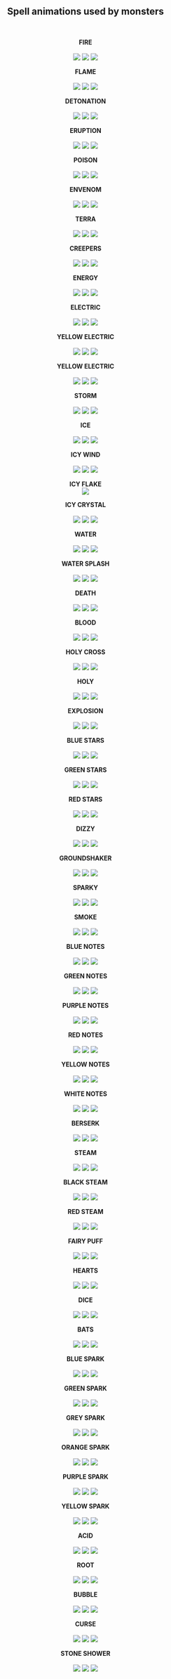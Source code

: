 <h2 align="center">Spell animations used by monsters</h2>
<br/>
<p align="center">
  <b>FIRE</b><br><br/>
  <img src="https://static.wikia.nocookie.net/tibia/images/6/6b/Fire_Effect.gif/revision/latest/scale-to-width-down/64?cb=20150130201241&path-prefix=en&format=original">
  <img src="https://static.wikia.nocookie.net/tibia/images/6/6b/Fire_Effect.gif/revision/latest/scale-to-width-down/64?cb=20150130201241&path-prefix=en&format=original">
  <img src="https://static.wikia.nocookie.net/tibia/images/6/6b/Fire_Effect.gif/revision/latest/scale-to-width-down/64?cb=20150130201241&path-prefix=en&format=original">
</p>

<p align="center">
  <b>FLAME</b><br><br>
  <img src="https://static.wikia.nocookie.net/tibia/images/7/75/Flame_Effect.gif/revision/latest/scale-to-width-down/64?cb=20150130220610&path-prefix=en&format=original">
  <img src="https://static.wikia.nocookie.net/tibia/images/7/75/Flame_Effect.gif/revision/latest/scale-to-width-down/64?cb=20150130220610&path-prefix=en&format=original">
  <img src="https://static.wikia.nocookie.net/tibia/images/7/75/Flame_Effect.gif/revision/latest/scale-to-width-down/64?cb=20150130220610&path-prefix=en&format=original">
</p>

<p align="center">
  <b>DETONATION</b><br><br>
  <img src="https://static.wikia.nocookie.net/tibia/images/0/05/Fireball_Effect.gif/revision/latest/scale-to-width-down/64?cb=20150130133027&path-prefix=en&format=original">
  <img src="https://static.wikia.nocookie.net/tibia/images/0/05/Fireball_Effect.gif/revision/latest/scale-to-width-down/64?cb=20150130133027&path-prefix=en&format=original">
  <img src="https://static.wikia.nocookie.net/tibia/images/0/05/Fireball_Effect.gif/revision/latest/scale-to-width-down/64?cb=20150130133027&path-prefix=en&format=original">
</p>

<p align="center">
  <b>ERUPTION</b><br><br>
  <img src="https://static.wikia.nocookie.net/tibia/images/3/32/Blast_Effect.gif/revision/latest/scale-to-width-down/64?cb=20150130134931&path-prefix=en&format=original">
  <img src="https://static.wikia.nocookie.net/tibia/images/3/32/Blast_Effect.gif/revision/latest/scale-to-width-down/64?cb=20150130134931&path-prefix=en&format=original">
  <img src="https://static.wikia.nocookie.net/tibia/images/3/32/Blast_Effect.gif/revision/latest/scale-to-width-down/64?cb=20150130134931&path-prefix=en&format=original">
</p>

<p align="center">
  <b>POISON</b><br><br>
  <img src="https://static.wikia.nocookie.net/tibia/images/2/27/Poison_Effect_3.gif/revision/latest/scale-to-width-down/32?cb=20150130201242&path-prefix=en&format=original">
  <img src="https://static.wikia.nocookie.net/tibia/images/2/27/Poison_Effect_3.gif/revision/latest/scale-to-width-down/32?cb=20150130201242&path-prefix=en&format=original">
  <img src="https://static.wikia.nocookie.net/tibia/images/2/27/Poison_Effect_3.gif/revision/latest/scale-to-width-down/32?cb=20150130201242&path-prefix=en&format=original">
</p>

<p align="center">
  <b>ENVENOM</b><br><br>
  <img src="https://static.wikia.nocookie.net/tibia/images/0/06/Poison_Effect_2.gif/revision/latest/scale-to-width-down/32?cb=20150130201242&path-prefix=en&format=original">
  <img src="https://static.wikia.nocookie.net/tibia/images/0/06/Poison_Effect_2.gif/revision/latest/scale-to-width-down/32?cb=20150130201242&path-prefix=en&format=original">
  <img src="https://static.wikia.nocookie.net/tibia/images/0/06/Poison_Effect_2.gif/revision/latest/scale-to-width-down/32?cb=20150130201242&path-prefix=en&format=original">
</p>

<p align="center">
  <b>TERRA</b><br><br>
  <img src="https://static.wikia.nocookie.net/tibia/images/9/91/Carnivorous_Plant_Effect.gif/revision/latest/scale-to-width-down/32?cb=20150131193616&path-prefix=en&format=original">
  <img src="https://static.wikia.nocookie.net/tibia/images/9/91/Carnivorous_Plant_Effect.gif/revision/latest/scale-to-width-down/32?cb=20150131193616&path-prefix=en&format=original">
  <img src="https://static.wikia.nocookie.net/tibia/images/9/91/Carnivorous_Plant_Effect.gif/revision/latest/scale-to-width-down/32?cb=20150131193616&path-prefix=en&format=original">
</p>

<p align="center">
  <b>CREEPERS</b><br><br>
  <img src="https://static.wikia.nocookie.net/tibia/images/7/7e/Plant_Effect.gif/revision/latest/scale-to-width-down/64?cb=20171019141743&path-prefix=en&format=original">
  <img src="https://static.wikia.nocookie.net/tibia/images/7/7e/Plant_Effect.gif/revision/latest/scale-to-width-down/64?cb=20171019141743&path-prefix=en&format=original">
  <img src="https://static.wikia.nocookie.net/tibia/images/7/7e/Plant_Effect.gif/revision/latest/scale-to-width-down/64?cb=20171019141743&path-prefix=en&format=original">
</p>

<p align="center">
  <b>ENERGY</b><br><br>
  <img src="https://static.wikia.nocookie.net/tibia/images/c/c8/Energy_Effect.gif/revision/latest/scale-to-width-down/32?cb=20150130220613&path-prefix=en&format=original">
  <img src="https://static.wikia.nocookie.net/tibia/images/c/c8/Energy_Effect.gif/revision/latest/scale-to-width-down/32?cb=20150130220613&path-prefix=en&format=original">
  <img src="https://static.wikia.nocookie.net/tibia/images/c/c8/Energy_Effect.gif/revision/latest/scale-to-width-down/32?cb=20150130220613&path-prefix=en&format=original">
</p>

<p align="center">
  <b>ELECTRIC</b><br><br>
  <img src="https://static.wikia.nocookie.net/tibia/images/6/60/Blue_Electricity_Effect.gif/revision/latest/scale-to-width-down/32?cb=20150130134933&path-prefix=en&format=original">
  <img src="https://static.wikia.nocookie.net/tibia/images/6/60/Blue_Electricity_Effect.gif/revision/latest/scale-to-width-down/32?cb=20150130134933&path-prefix=en&format=original">
  <img src="https://static.wikia.nocookie.net/tibia/images/6/60/Blue_Electricity_Effect.gif/revision/latest/scale-to-width-down/32?cb=20150130134933&path-prefix=en&format=original">
</p>

<p align="center">
  <b>YELLOW ELECTRIC</b><br><br>
    <img src="https://tibia.fandom.com/wiki/Special:Redirect/file/Yellow_Electricity_Effect.gif">
    <img src="https://tibia.fandom.com/wiki/Special:Redirect/file/Yellow_Electricity_Effect.gif">
    <img src="https://tibia.fandom.com/wiki/Special:Redirect/file/Yellow_Electricity_Effect.gif">
</p>

<p align="center">
  <b>YELLOW ELECTRIC</b><br><br>
    <img src="https://tibia.fandom.com/wiki/Special:Redirect/file/purple_Electricity_Effect.gif">
    <img src="https://tibia.fandom.com/wiki/Special:Redirect/file/purple_Electricity_Effect.gif">
    <img src="https://tibia.fandom.com/wiki/Special:Redirect/file/purple_Electricity_Effect.gif">
</p>

<p align="center">
  <b>STORM</b><br><br>
    <img src="https://static.wikia.nocookie.net/tibia/images/2/2a/Thunderstorm_Effect.gif/revision/latest/scale-to-width-down/64?cb=20171019114007&path-prefix=en&format=original">
    <img src="https://static.wikia.nocookie.net/tibia/images/2/2a/Thunderstorm_Effect.gif/revision/latest/scale-to-width-down/64?cb=20171019114007&path-prefix=en&format=original">
    <img src="https://static.wikia.nocookie.net/tibia/images/2/2a/Thunderstorm_Effect.gif/revision/latest/scale-to-width-down/64?cb=20171019114007&path-prefix=en&format=original">
</p>

<p align="center">
  <b>ICE</b><br><br/>
    <img src="https://static.wikia.nocookie.net/tibia/images/7/79/Icicle_Effect.gif/revision/latest/scale-to-width-down/64?cb=20150131111013&path-prefix=en&format=original">
    <img src="https://static.wikia.nocookie.net/tibia/images/7/79/Icicle_Effect.gif/revision/latest/scale-to-width-down/64?cb=20150131111013&path-prefix=en&format=original">
    <img src="https://static.wikia.nocookie.net/tibia/images/7/79/Icicle_Effect.gif/revision/latest/scale-to-width-down/64?cb=20150131111013&path-prefix=en&format=original">
</p>

<p align="center">
  <b>ICY WIND</b><br><br>
    <img src="https://static.wikia.nocookie.net/tibia/images/f/f7/Ice_Tornado_Effect.gif/revision/latest/scale-to-width-down/96?cb=20190507150946&path-prefix=en&format=original">
    <img src="https://static.wikia.nocookie.net/tibia/images/f/f7/Ice_Tornado_Effect.gif/revision/latest/scale-to-width-down/96?cb=20190507150946&path-prefix=en&format=original">
    <img src="https://static.wikia.nocookie.net/tibia/images/f/f7/Ice_Tornado_Effect.gif/revision/latest/scale-to-width-down/96?cb=20190507150946&path-prefix=en&format=original">
</p>

<p align="center">
  <b>ICY FLAKE</b><br>
    <img src="https://tibiopedia.pl/images/static/articles/wyglad_icy_flake.jpg">
</p>

<p align="center">
  <b>ICY CRYSTAL</b><br><br/>
    <img src="https://static.wikia.nocookie.net/tibia/images/c/c5/Ice_Crystal_Effect.gif/revision/latest/scale-to-width-down/96?cb=20190508174849&path-prefix=en&format=original">
    <img src="https://static.wikia.nocookie.net/tibia/images/c/c5/Ice_Crystal_Effect.gif/revision/latest/scale-to-width-down/96?cb=20190508174849&path-prefix=en&format=original">
    <img src="https://static.wikia.nocookie.net/tibia/images/c/c5/Ice_Crystal_Effect.gif/revision/latest/scale-to-width-down/96?cb=20190508174849&path-prefix=en&format=original">
</p>

<p align="center">
  <b>WATER</b><br><br>
    <img src="https://static.wikia.nocookie.net/tibia/images/d/d6/Ripple_Effect.gif/revision/latest/scale-to-width-down/32?cb=20150130131218&path-prefix=en&format=original">
    <img src="https://static.wikia.nocookie.net/tibia/images/d/d6/Ripple_Effect.gif/revision/latest/scale-to-width-down/32?cb=20150130131218&path-prefix=en&format=original">
    <img src="https://static.wikia.nocookie.net/tibia/images/d/d6/Ripple_Effect.gif/revision/latest/scale-to-width-down/32?cb=20150130131218&path-prefix=en&format=original">
</p>

<p align="center">
  <b>WATER SPLASH</b><br><br>
    <img src="https://static.wikia.nocookie.net/tibia/images/c/c4/Water_Splash_Effect.gif/revision/latest/scale-to-width-down/64?cb=20150131193621&path-prefix=en&format=original">
    <img src="https://static.wikia.nocookie.net/tibia/images/c/c4/Water_Splash_Effect.gif/revision/latest/scale-to-width-down/64?cb=20150131193621&path-prefix=en&format=original">
    <img src="https://static.wikia.nocookie.net/tibia/images/c/c4/Water_Splash_Effect.gif/revision/latest/scale-to-width-down/64?cb=20150131193621&path-prefix=en&format=original">
</p>

<p align="center">
  <b>DEATH</b><br><br>
    <img src="https://static.wikia.nocookie.net/tibia/images/5/5c/Death_Effect.gif/revision/latest/scale-to-width-down/32?cb=20150130201241&path-prefix=en&format=original">
    <img src="https://static.wikia.nocookie.net/tibia/images/5/5c/Death_Effect.gif/revision/latest/scale-to-width-down/32?cb=20150130201241&path-prefix=en&format=original">
    <img src="https://static.wikia.nocookie.net/tibia/images/5/5c/Death_Effect.gif/revision/latest/scale-to-width-down/32?cb=20150130201241&path-prefix=en&format=original">
</p>

<p align="center">
  <b>BLOOD</b><br><br>
    <img src="https://static.wikia.nocookie.net/tibia/images/3/3f/Blood_Effect.gif/revision/latest/scale-to-width-down/32?cb=20150130131025&path-prefix=en&format=original">
    <img src="https://static.wikia.nocookie.net/tibia/images/3/3f/Blood_Effect.gif/revision/latest/scale-to-width-down/32?cb=20150130131025&path-prefix=en&format=original">
    <img src="https://static.wikia.nocookie.net/tibia/images/3/3f/Blood_Effect.gif/revision/latest/scale-to-width-down/32?cb=20150130131025&path-prefix=en&format=original">
</p>

<p align="center">
  <b>HOLY CROSS</b><br><br>
    <img src="https://static.wikia.nocookie.net/tibia/images/3/33/Holy_Cross_Effect.gif/revision/latest/scale-to-width-down/64?cb=20150131193617&path-prefix=en&format=original">
    <img src="https://static.wikia.nocookie.net/tibia/images/3/33/Holy_Cross_Effect.gif/revision/latest/scale-to-width-down/64?cb=20150131193617&path-prefix=en&format=original">
    <img src="https://static.wikia.nocookie.net/tibia/images/3/33/Holy_Cross_Effect.gif/revision/latest/scale-to-width-down/64?cb=20150131193617&path-prefix=en&format=original">
</p>

<p align="center">
  <b>HOLY</b><br><br>
    <img src="https://static.wikia.nocookie.net/tibia/images/1/11/Holy_Effect.gif/revision/latest/scale-to-width-down/32?cb=20150131111012&path-prefix=en&format=original">
    <img src="https://static.wikia.nocookie.net/tibia/images/1/11/Holy_Effect.gif/revision/latest/scale-to-width-down/32?cb=20150131111012&path-prefix=en&format=original">
    <img src="https://static.wikia.nocookie.net/tibia/images/1/11/Holy_Effect.gif/revision/latest/scale-to-width-down/32?cb=20150131111012&path-prefix=en&format=original">
</p>

<p align="center">
  <b>EXPLOSION</b><br><br>
    <img src="https://static.wikia.nocookie.net/tibia/images/7/78/Explosion_Effect.gif/revision/latest/scale-to-width-down/32?cb=20150130131805&path-prefix=en&format=original">
    <img src="https://static.wikia.nocookie.net/tibia/images/7/78/Explosion_Effect.gif/revision/latest/scale-to-width-down/32?cb=20150130131805&path-prefix=en&format=original">
    <img src="https://static.wikia.nocookie.net/tibia/images/7/78/Explosion_Effect.gif/revision/latest/scale-to-width-down/32?cb=20150130131805&path-prefix=en&format=original">
</p>

<p align="center">
  <b>BLUE STARS</b><br><br>
    <img src="https://static.wikia.nocookie.net/tibia/images/b/b1/Blue_Sparkles_Effect.gif/revision/latest/scale-to-width-down/32?cb=20150130185244&path-prefix=en&format=original">
    <img src="https://static.wikia.nocookie.net/tibia/images/b/b1/Blue_Sparkles_Effect.gif/revision/latest/scale-to-width-down/32?cb=20150130185244&path-prefix=en&format=original">
    <img src="https://static.wikia.nocookie.net/tibia/images/b/b1/Blue_Sparkles_Effect.gif/revision/latest/scale-to-width-down/32?cb=20150130185244&path-prefix=en&format=original">
</p>

<p align="center">
  <b>GREEN STARS</b><br><br>
    <img src="https://static.wikia.nocookie.net/tibia/images/0/04/Green_Sparkles_Effect.gif/revision/latest/scale-to-width-down/32?cb=20150130185712&path-prefix=en&format=original">
    <img src="https://static.wikia.nocookie.net/tibia/images/0/04/Green_Sparkles_Effect.gif/revision/latest/scale-to-width-down/32?cb=20150130185712&path-prefix=en&format=original">
    <img src="https://static.wikia.nocookie.net/tibia/images/0/04/Green_Sparkles_Effect.gif/revision/latest/scale-to-width-down/32?cb=20150130185712&path-prefix=en&format=original">
</p>

<p align="center">
  <b>RED STARS</b><br><br>
    <img src="https://static.wikia.nocookie.net/tibia/images/8/87/Red_Sparkles_Effect.gif/revision/latest/scale-to-width-down/32?cb=20150130185416&path-prefix=en&format=original">
    <img src="https://static.wikia.nocookie.net/tibia/images/8/87/Red_Sparkles_Effect.gif/revision/latest/scale-to-width-down/32?cb=20150130185416&path-prefix=en&format=original">
    <img src="https://static.wikia.nocookie.net/tibia/images/8/87/Red_Sparkles_Effect.gif/revision/latest/scale-to-width-down/32?cb=20150130185416&path-prefix=en&format=original">
</p>

<p align="center">
  <b>DIZZY</b><br><br>
    <img src="https://static.wikia.nocookie.net/tibia/images/e/e7/Stars_Effect.gif/revision/latest/scale-to-width-down/32?cb=20150130205908&path-prefix=en&format=original">
    <img src="https://static.wikia.nocookie.net/tibia/images/e/e7/Stars_Effect.gif/revision/latest/scale-to-width-down/32?cb=20150130205908&path-prefix=en&format=original">
    <img src="https://static.wikia.nocookie.net/tibia/images/e/e7/Stars_Effect.gif/revision/latest/scale-to-width-down/32?cb=20150130205908&path-prefix=en&format=original">
</p>

<p align="center">
  <b>GROUNDSHAKER</b><br><br>
    <img src="https://static.wikia.nocookie.net/tibia/images/b/b1/Dust_Effect.gif/revision/latest/scale-to-width-down/32?cb=20150130211626&path-prefix=en&format=original">
    <img src="https://static.wikia.nocookie.net/tibia/images/b/b1/Dust_Effect.gif/revision/latest/scale-to-width-down/32?cb=20150130211626&path-prefix=en&format=original">
    <img src="https://static.wikia.nocookie.net/tibia/images/b/b1/Dust_Effect.gif/revision/latest/scale-to-width-down/32?cb=20150130211626&path-prefix=en&format=original">
</p>

<p align="center">
  <b>SPARKY</b><br><br>
    <img src="https://static.wikia.nocookie.net/tibia/images/4/43/Sparks_Effect.gif/revision/latest/scale-to-width-down/32?cb=20150130131603&path-prefix=en&format=original">
    <img src="https://static.wikia.nocookie.net/tibia/images/4/43/Sparks_Effect.gif/revision/latest/scale-to-width-down/32?cb=20150130131603&path-prefix=en&format=original">
    <img src="https://static.wikia.nocookie.net/tibia/images/4/43/Sparks_Effect.gif/revision/latest/scale-to-width-down/32?cb=20150130131603&path-prefix=en&format=original">
</p>

<p align="center">
  <b>SMOKE</b><br><br>
    <img src="https://static.wikia.nocookie.net/tibia/images/0/04/Poof_Effect.gif/revision/latest/scale-to-width-down/32?cb=20150130131350&path-prefix=en&format=original">
    <img src="https://static.wikia.nocookie.net/tibia/images/0/04/Poof_Effect.gif/revision/latest/scale-to-width-down/32?cb=20150130131350&path-prefix=en&format=original">
    <img src="https://static.wikia.nocookie.net/tibia/images/0/04/Poof_Effect.gif/revision/latest/scale-to-width-down/32?cb=20150130131350&path-prefix=en&format=original">
</p>

<p align="center">
  <b>BLUE NOTES</b><br><br>
    <img src="https://static.wikia.nocookie.net/tibia/images/b/b0/Blue_Notes_Effect.gif/revision/latest/scale-to-width-down/32?cb=20150130201240&path-prefix=en&format=original">
    <img src="https://static.wikia.nocookie.net/tibia/images/b/b0/Blue_Notes_Effect.gif/revision/latest/scale-to-width-down/32?cb=20150130201240&path-prefix=en&format=original">
    <img src="https://static.wikia.nocookie.net/tibia/images/b/b0/Blue_Notes_Effect.gif/revision/latest/scale-to-width-down/32?cb=20150130201240&path-prefix=en&format=original">
</p>

<p align="center">
  <b>GREEN NOTES</b><br><br>
    <img src="https://static.wikia.nocookie.net/tibia/images/1/18/Green_Notes_Effect.gif/revision/latest/scale-to-width-down/32?cb=20150130201242&path-prefix=en&format=original">
    <img src="https://static.wikia.nocookie.net/tibia/images/1/18/Green_Notes_Effect.gif/revision/latest/scale-to-width-down/32?cb=20150130201242&path-prefix=en&format=original">
    <img src="https://static.wikia.nocookie.net/tibia/images/1/18/Green_Notes_Effect.gif/revision/latest/scale-to-width-down/32?cb=20150130201242&path-prefix=en&format=original">
</p>

<p align="center">
  <b>PURPLE NOTES</b><br><br>
    <img src="https://static.wikia.nocookie.net/tibia/images/2/29/Purple_Notes_Effect.gif/revision/latest/scale-to-width-down/32?cb=20150130201243&path-prefix=en&format=original">
    <img src="https://static.wikia.nocookie.net/tibia/images/2/29/Purple_Notes_Effect.gif/revision/latest/scale-to-width-down/32?cb=20150130201243&path-prefix=en&format=original">
    <img src="https://static.wikia.nocookie.net/tibia/images/2/29/Purple_Notes_Effect.gif/revision/latest/scale-to-width-down/32?cb=20150130201243&path-prefix=en&format=original">
</p>

<p align="center">
  <b>RED NOTES</b><br><br>
    <img src="https://static.wikia.nocookie.net/tibia/images/4/43/Red_Notes_Effect.gif/revision/latest/scale-to-width-down/32?cb=20150130201243&path-prefix=en&format=original">
    <img src="https://static.wikia.nocookie.net/tibia/images/4/43/Red_Notes_Effect.gif/revision/latest/scale-to-width-down/32?cb=20150130201243&path-prefix=en&format=original">
    <img src="https://static.wikia.nocookie.net/tibia/images/4/43/Red_Notes_Effect.gif/revision/latest/scale-to-width-down/32?cb=20150130201243&path-prefix=en&format=original">
</p>

<p align="center">
  <b>YELLOW NOTES</b><br><br>
    <img src="https://static.wikia.nocookie.net/tibia/images/e/ed/Yellow_Notes_Effect.gif/revision/latest/scale-to-width-down/32?cb=20150130201244&path-prefix=en&format=original">
    <img src="https://static.wikia.nocookie.net/tibia/images/e/ed/Yellow_Notes_Effect.gif/revision/latest/scale-to-width-down/32?cb=20150130201244&path-prefix=en&format=original">
    <img src="https://static.wikia.nocookie.net/tibia/images/e/ed/Yellow_Notes_Effect.gif/revision/latest/scale-to-width-down/32?cb=20150130201244&path-prefix=en&format=original">
</p>

<p align="center">
  <b>WHITE NOTES</b><br><br>
    <img src="https://static.wikia.nocookie.net/tibia/images/4/41/White_Notes_Effect.gif/revision/latest/scale-to-width-down/32?cb=20150130201243&path-prefix=en&format=original">
    <img src="https://static.wikia.nocookie.net/tibia/images/4/41/White_Notes_Effect.gif/revision/latest/scale-to-width-down/32?cb=20150130201243&path-prefix=en&format=original">
    <img src="https://static.wikia.nocookie.net/tibia/images/4/41/White_Notes_Effect.gif/revision/latest/scale-to-width-down/32?cb=20150130201243&path-prefix=en&format=original">
</p>

<p align="center">
  <b>BERSERK</b><br><br>
    <img src="https://static.wikia.nocookie.net/tibia/images/c/cf/Trembling_Effect.gif/revision/latest/scale-to-width-down/32?cb=20150130134932&path-prefix=en&format=original">
    <img src="https://static.wikia.nocookie.net/tibia/images/c/cf/Trembling_Effect.gif/revision/latest/scale-to-width-down/32?cb=20150130134932&path-prefix=en&format=original">
    <img src="https://static.wikia.nocookie.net/tibia/images/c/cf/Trembling_Effect.gif/revision/latest/scale-to-width-down/32?cb=20150130134932&path-prefix=en&format=original">
</p>

<p align="center">
  <b>STEAM</b><br><br>
    <img src="https://static.wikia.nocookie.net/tibia/images/7/78/Steam_Effect.gif/revision/latest/scale-to-width-down/64?cb=20180531110525&path-prefix=en&format=original">
    <img src="https://static.wikia.nocookie.net/tibia/images/7/78/Steam_Effect.gif/revision/latest/scale-to-width-down/64?cb=20180531110525&path-prefix=en&format=original">
    <img src="https://static.wikia.nocookie.net/tibia/images/7/78/Steam_Effect.gif/revision/latest/scale-to-width-down/64?cb=20180531110525&path-prefix=en&format=original">
</p>

<p align="center">
  <b>BLACK STEAM</b><br><br>
    <img src="https://static.wikia.nocookie.net/tibia/images/e/ec/Black_Smoke_Effect.gif/revision/latest/scale-to-width-down/64?cb=20161019090401&path-prefix=en&format=original">
    <img src="https://static.wikia.nocookie.net/tibia/images/e/ec/Black_Smoke_Effect.gif/revision/latest/scale-to-width-down/64?cb=20161019090401&path-prefix=en&format=original">
    <img src="https://static.wikia.nocookie.net/tibia/images/e/ec/Black_Smoke_Effect.gif/revision/latest/scale-to-width-down/64?cb=20161019090401&path-prefix=en&format=original">
</p>

<p align="center">
  <b>RED STEAM</b><br><br>
    <img src="https://static.wikia.nocookie.net/tibia/images/6/62/Red_Smoke_Effect.gif/revision/latest/scale-to-width-down/32?cb=20171130155054&path-prefix=en&format=original">
    <img src="https://static.wikia.nocookie.net/tibia/images/6/62/Red_Smoke_Effect.gif/revision/latest/scale-to-width-down/32?cb=20171130155054&path-prefix=en&format=original">
    <img src="https://static.wikia.nocookie.net/tibia/images/6/62/Red_Smoke_Effect.gif/revision/latest/scale-to-width-down/32?cb=20171130155054&path-prefix=en&format=original">
</p>

<p align="center">
  <b>FAIRY PUFF</b><br><br>
    <img src="https://static.wikia.nocookie.net/tibia/images/7/78/Vanishing_Fae_Effect.gif/revision/latest/scale-to-width-down/32?cb=20190502164455&path-prefix=en&format=original">
    <img src="https://static.wikia.nocookie.net/tibia/images/7/78/Vanishing_Fae_Effect.gif/revision/latest/scale-to-width-down/32?cb=20190502164455&path-prefix=en&format=original">
    <img src="https://static.wikia.nocookie.net/tibia/images/7/78/Vanishing_Fae_Effect.gif/revision/latest/scale-to-width-down/32?cb=20190502164455&path-prefix=en&format=original">
</p>

<p align="center">
  <b>HEARTS</b><br><br>
    <img src="https://static.wikia.nocookie.net/tibia/images/7/7f/Hearts_Effect.gif/revision/latest/scale-to-width-down/32?cb=20150130211627&path-prefix=en&format=original">
    <img src="https://static.wikia.nocookie.net/tibia/images/7/7f/Hearts_Effect.gif/revision/latest/scale-to-width-down/32?cb=20150130211627&path-prefix=en&format=original">
    <img src="https://static.wikia.nocookie.net/tibia/images/7/7f/Hearts_Effect.gif/revision/latest/scale-to-width-down/32?cb=20150130211627&path-prefix=en&format=original">
</p>

<p align="center">
  <b>DICE</b><br><br>
    <img src="https://static.wikia.nocookie.net/tibia/images/8/87/Die_Effect.gif/revision/latest/scale-to-width-down/32?cb=20150130205906&path-prefix=en&format=original">
    <img src="https://static.wikia.nocookie.net/tibia/images/8/87/Die_Effect.gif/revision/latest/scale-to-width-down/32?cb=20150130205906&path-prefix=en&format=original">
    <img src="https://static.wikia.nocookie.net/tibia/images/8/87/Die_Effect.gif/revision/latest/scale-to-width-down/32?cb=20150130205906&path-prefix=en&format=original">
</p>

<p align="center">
  <b>BATS</b><br><br>
    <img src="https://static.wikia.nocookie.net/tibia/images/0/0b/Bat_Swarm_Effect.gif/revision/latest/scale-to-width-down/64?cb=20171222124614&path-prefix=en&format=original">
    <img src="https://static.wikia.nocookie.net/tibia/images/0/0b/Bat_Swarm_Effect.gif/revision/latest/scale-to-width-down/64?cb=20171222124614&path-prefix=en&format=original">
    <img src="https://static.wikia.nocookie.net/tibia/images/0/0b/Bat_Swarm_Effect.gif/revision/latest/scale-to-width-down/64?cb=20171222124614&path-prefix=en&format=original">
</p>

<p align="center">
  <b>BLUE SPARK</b><br><br>
    <img src="https://static.wikia.nocookie.net/tibia/images/4/49/Blue_Chain_Effect.gif/revision/latest/scale-to-width-down/32?cb=20220303052808&path-prefix=en&format=original">
    <img src="https://static.wikia.nocookie.net/tibia/images/4/49/Blue_Chain_Effect.gif/revision/latest/scale-to-width-down/32?cb=20220303052808&path-prefix=en&format=original">
    <img src="https://static.wikia.nocookie.net/tibia/images/4/49/Blue_Chain_Effect.gif/revision/latest/scale-to-width-down/32?cb=20220303052808&path-prefix=en&format=original">
</p>

<p align="center">
  <b>GREEN SPARK</b><br><br>
    <img src="https://static.wikia.nocookie.net/tibia/images/5/51/Green_Chain_Effect.gif/revision/latest/scale-to-width-down/32?cb=20220303052604&path-prefix=en&format=original">
    <img src="https://static.wikia.nocookie.net/tibia/images/5/51/Green_Chain_Effect.gif/revision/latest/scale-to-width-down/32?cb=20220303052604&path-prefix=en&format=original">
    <img src="https://static.wikia.nocookie.net/tibia/images/5/51/Green_Chain_Effect.gif/revision/latest/scale-to-width-down/32?cb=20220303052604&path-prefix=en&format=original">
</p>

<p align="center">
  <b>GREY SPARK</b><br><br>
    <img src="https://static.wikia.nocookie.net/tibia/images/d/d0/Grey_Chain_Effect.gif/revision/latest/scale-to-width-down/32?cb=20220303052615&path-prefix=en&format=original">
    <img src="https://static.wikia.nocookie.net/tibia/images/d/d0/Grey_Chain_Effect.gif/revision/latest/scale-to-width-down/32?cb=20220303052615&path-prefix=en&format=original">
    <img src="https://static.wikia.nocookie.net/tibia/images/d/d0/Grey_Chain_Effect.gif/revision/latest/scale-to-width-down/32?cb=20220303052615&path-prefix=en&format=original">
</p>

<p align="center">
  <b>ORANGE SPARK</b><br><br>
    <img src="https://static.wikia.nocookie.net/tibia/images/e/ea/Orange_Chain_Effect.gif/revision/latest/scale-to-width-down/32?cb=20220303052559&path-prefix=en&format=original">
    <img src="https://static.wikia.nocookie.net/tibia/images/e/ea/Orange_Chain_Effect.gif/revision/latest/scale-to-width-down/32?cb=20220303052559&path-prefix=en&format=original">
    <img src="https://static.wikia.nocookie.net/tibia/images/e/ea/Orange_Chain_Effect.gif/revision/latest/scale-to-width-down/32?cb=20220303052559&path-prefix=en&format=original">
</p>

<p align="center">
  <b>PURPLE SPARK</b><br><br>
    <img src="https://static.wikia.nocookie.net/tibia/images/e/e8/Purple_Chain_Effect.gif/revision/latest/scale-to-width-down/32?cb=20220303052610&path-prefix=en&format=original">
    <img src="https://static.wikia.nocookie.net/tibia/images/e/e8/Purple_Chain_Effect.gif/revision/latest/scale-to-width-down/32?cb=20220303052610&path-prefix=en&format=original">
    <img src="https://static.wikia.nocookie.net/tibia/images/e/e8/Purple_Chain_Effect.gif/revision/latest/scale-to-width-down/32?cb=20220303052610&path-prefix=en&format=original">
</p>

<p align="center">
  <b>YELLOW SPARK</b><br><br>
    <img src="https://static.wikia.nocookie.net/tibia/images/a/a3/Yellow_Chain_Effect.gif/revision/latest/scale-to-width-down/32?cb=20220303052555&path-prefix=en&format=original">
    <img src="https://static.wikia.nocookie.net/tibia/images/a/a3/Yellow_Chain_Effect.gif/revision/latest/scale-to-width-down/32?cb=20220303052555&path-prefix=en&format=original">
    <img src="https://static.wikia.nocookie.net/tibia/images/a/a3/Yellow_Chain_Effect.gif/revision/latest/scale-to-width-down/32?cb=20220303052555&path-prefix=en&format=original">
</p>

<p align="center">
  <b>ACID</b><br><br>
    <img src="https://static.wikia.nocookie.net/tibia/images/b/ba/Yellow_Poison_Effect.gif/revision/latest/scale-to-width-down/32?cb=20150130134931&path-prefix=en&format=original">
    <img src="https://static.wikia.nocookie.net/tibia/images/b/ba/Yellow_Poison_Effect.gif/revision/latest/scale-to-width-down/32?cb=20150130134931&path-prefix=en&format=original">
    <img src="https://static.wikia.nocookie.net/tibia/images/b/ba/Yellow_Poison_Effect.gif/revision/latest/scale-to-width-down/32?cb=20150130134931&path-prefix=en&format=original">
</p>

<p align="center">
  <b>ROOT</b><br><br>
    <img src="https://static.wikia.nocookie.net/tibia/images/e/e7/Rooting_Effect.gif/revision/latest/scale-to-width-down/64?cb=20200730165222&path-prefix=en&format=original">
    <img src="https://static.wikia.nocookie.net/tibia/images/e/e7/Rooting_Effect.gif/revision/latest/scale-to-width-down/64?cb=20200730165222&path-prefix=en&format=original">
    <img src="https://static.wikia.nocookie.net/tibia/images/e/e7/Rooting_Effect.gif/revision/latest/scale-to-width-down/64?cb=20200730165222&path-prefix=en&format=original">
</p>

<p align="center">
  <b>BUBBLE</b><br><br>
    <img src="https://static.wikia.nocookie.net/tibia/images/6/69/Bubbles_Effect.gif/revision/latest/scale-to-width-down/32?cb=20150130201241&path-prefix=en&format=original">
    <img src="https://static.wikia.nocookie.net/tibia/images/6/69/Bubbles_Effect.gif/revision/latest/scale-to-width-down/32?cb=20150130201241&path-prefix=en&format=original">
    <img src="https://static.wikia.nocookie.net/tibia/images/6/69/Bubbles_Effect.gif/revision/latest/scale-to-width-down/32?cb=20150130201241&path-prefix=en&format=original">
</p>

<p align="center">
  <b>CURSE</b><br><br>
    <img src="https://static.wikia.nocookie.net/tibia/images/b/bd/Cloud_Effect.gif/revision/latest/scale-to-width-down/64?cb=20150131111012&path-prefix=en&format=original">
    <img src="https://static.wikia.nocookie.net/tibia/images/b/bd/Cloud_Effect.gif/revision/latest/scale-to-width-down/64?cb=20150131111012&path-prefix=en&format=original">
    <img src="https://static.wikia.nocookie.net/tibia/images/b/bd/Cloud_Effect.gif/revision/latest/scale-to-width-down/64?cb=20150131111012&path-prefix=en&format=original">
</p>

<p align="center">
  <b>STONE SHOWER</b><br><br>
    <img src="https://static.wikia.nocookie.net/tibia/images/3/37/Stone_Shower_Effect.gif/revision/latest/scale-to-width-down/64?cb=20150131111014&path-prefix=en&format=original">
    <img src="https://static.wikia.nocookie.net/tibia/images/3/37/Stone_Shower_Effect.gif/revision/latest/scale-to-width-down/64?cb=20150131111014&path-prefix=en&format=original">
    <img src="https://static.wikia.nocookie.net/tibia/images/3/37/Stone_Shower_Effect.gif/revision/latest/scale-to-width-down/64?cb=20150131111014&path-prefix=en&format=original">
</p>

[comment]: <> (template)
[comment]: <> (<p align="center">)

[comment]: <> (  <b>ATTACK NAME FROM REGISTER_SPELLS.LUA</b><br><br>)

[comment]: <> (    <img src="SPELL ANIMATION GIF/IMAGE">)

[comment]: <> (</p>)


